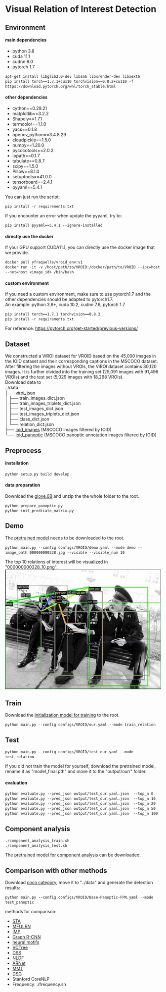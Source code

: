 # Visual Relation of Interest Detection
## Environment
#### main dependencies
- python 3.8
- cuda 11.1
- cudnn 8.0
- pytorch 1.7 
```
apt-get install libglib2.0-dev libsm6 libxrender-dev libxext6  
pip install torch==1.7.1+cu110 torchvision==0.8.2+cu110 -f https://download.pytorch.org/whl/torch_stable.html  
```

#### other dependencies
- cython==0.29.21
- matplotlib==3.2.2
- Shapely==1.7.1
- termcolor==1.1.0
- yacs==0.1.8
- opencv_python==3.4.8.29
- cloudpickle==1.5.0
- numpy==1.20.0
- pycocotools==2.0.2
- iopath==0.1.7
- tabulate==0.8.7
- scipy==1.5.0
- Pillow==8.1.0
- setuptools==41.0.0
- tensorboard==2.4.1
- pyyaml==5.4.1

You can just run the script:
```
pip install -r requirements.txt
```  
If you encounter an error when update the pyyaml, try to: 
```
pip install pyyaml==5.4.1 --ignore-installed
``` 

#### directly use the docker
If your GPU support CUDA11.1, you can directly use the docker image that we provide.
```
docker pull yfraquelle/vroid_env:v1  
docker run -it -v /host/path/to/VROID:/docker/path/to/VROID --ipc=host --net=host <image_id> /bin/bash  
```

#### custom environment
If you need a custom environment, make sure to use pytorch1.7 and the other dependencies should be adapted to pytorch1.7.  
An example: python 3.6+, cuda 10.2, cudnn 7.6, pytorch 1.7
```
pip install torch==1.7.1 torchvision==0.8.2
pip install -r requirements.txt
```
For reference: https://pytorch.org/get-started/previous-versions/  


## Dataset
We constructed a ViROI dataset for VROID based on the 45,000 images in the IOID dataset and their corresponding captions in the MSCOCO dataset. After filtering the images without VROIs, the ViROI dataset contains 30,120 images. It is further divided into the training set (25,091 images with 91,496 VROIs) and the test set (5,029 images with 18,268 VROIs).  
Download data to  
../data  
├── [viroi_json](https://drive.google.com/file/d/1PwntYlHar803vArwLV9Ba2KaRl9BT7ee/view?usp=sharing)  
│   ├── train_images_dict.json  
│   ├── train_images_triplets_dict.json  
│   ├── test_images_dict.json  
│   ├── test_images_triplets_dict.json  
│   ├── class_dict.json  
│   └── relation_dict.json  
├── [ioid_images](https://drive.google.com/file/d/1yRyduTD58_lL1GI4oGoUdhpi3gnjzvgO/view?usp=sharing) (MSCOCO images filtered by IOID)  
└── [ioid_panoptic](https://drive.google.com/file/d/1nxvSLhNkk7Vc2HEEXquG51tESwEHK07T/view?usp=sharing) (MSCOCO panoptic annotation images filtered by IOID)    


## Preprocess
#### installation
```
python setup.py build develop
```

#### data preparation  
Download the [glove.6B](https://nlp.stanford.edu/data/wordvecs/glove.6B.zip) and unzip the the whole folder to the root.
```
python prepare_panoptic.py
python init_predicate_matrix.py
```


## Demo
The [pretrained model](https://drive.google.com/file/d/1-QOTkAUbfFzilNWHoXL6BOonOMtmxjML/view?usp=sharing) needs to be downloaded to the root.  
```
python main.py --config configs/VROID/demo.yaml --mode demo --image_path 000000000328.jpg --visible --visible_num 10
```
The top 10 relations of interest will be visualized in "000000000328_10.png".
![image](000000000328_10.png)


## Train
Download the [initialization model for training](https://dl.fbaipublicfiles.com/detectron2/COCO-PanopticSegmentation/panoptic_fpn_R_101_3x/139514519/model_final_cafdb1.pkl) to the root.
```
python main.py --config configs/VROID/our.yaml --mode train_relation    
```


## Test
```  
python main.py --config configs/VROID/test_our.yaml --mode test_relation
```
If you did not train the model for yourself, download the pretrained model, rename it as "model_final.pth" and move it to the "output/our/" folder.  

#### evaluation
```
python evaluate.py --pred_json output/test_our.yaml.json  --top_n 0  
python evaluate.py --pred_json output/test_our.yaml.json  --top_n 10  
python evaluate.py --pred_json output/test_our.yaml.json  --top_n 20  
python evaluate.py --pred_json output/test_our.yaml.json  --top_n 50  
python evaluate.py --pred_json output/test_our.yaml.json  --top_n 100  
```


## Component analysis
```
./component_analysis_train.sh  
./component_analysis_test.sh
```  
The [pretrained model for component analysis](https://1drv.ms/u/s!AqIJSYD5gt-YjV1jEVu0nMn3b0Ym?e=jfic91) can be downloaded.  


## Comparison with other methods
Download [coco category](https://github.com/cocodataset/panopticapi/blob/master/panoptic_coco_categories.json), move it to "../data" and generate the detection results:
```  
python main.py --config configs/VROID/Base-Panoptic-FPN.yaml --mode test_panoptic  
```

methods for comparison:  
- [STA](https://github.com/yangxuntu/vtranse.git)
- [MFULRN](https://github.com/pranoyr/visual-relationship-detection.git)
- [IMP](https://github.com/danfeiX/scene-graph-TF-release.git)
- [Graph R-CNN](https://github.com/jwyang/graph-rcnn.pytorch)
- [neural motifs](https://github.com/rowanz/neural-motifs.git)
- [VCTree](https://github.com/KaihuaTang/Scene-Graph-Benchmark.pytorch.git)
- [DSS](https://github.com/Andrew-Qibin/DSS.git)
- [NLDF](https://github.com/zhimingluo/NLDF.git)
- [ARNet](https://github.com/chenxinpeng/ARNet.git)
- [MMT](https://github.com/aimagelab/meshed-memory-transformer.git)
- [DSG](https://github.com/shikorab/DSG.git)
- Stanford CoreNLP
- Frequency: ./frequency.sh
